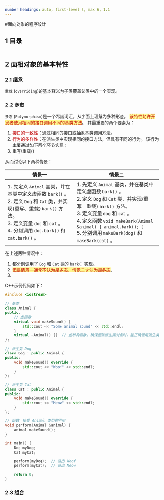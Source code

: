 ```yaml
---
number headings: auto, first-level 2, max 6, 1.1
---
```

#面向对象的程序设计

## 1 目录

```toc
```

## 2 面相对象的基本特性

### 2.1 继承


`重载` (`overriding`)的基本释义为子类覆盖父类中的一个实现。

### 2.2 多态

`多态` (`Polymorphism`)是一个希腊词汇，从字面上理解为多种形态。
<span style="background:#fff88f"><font color="#c00000">该特性允许开发者使用相同的接口调用不同的基类方法</font></span>。
其最重要的两个要素为：
1. <font color="#c00000">接口的一致性</font>：通过相同的接口或抽象基类调用方法。
2. <font color="#c00000">行为的多样性</font>：在派生类中实现相同的接口方法，但具有不同的行为。
该行为主要通过如下两个环节实现：
1. 重写/重载()

从而讨论以下两种情景：

| <center>情景一</center>                                                                                                                                          | <center>情景二</center>                                                                                                                                                                                                              |
| ------------------------------------------------------------------------------------------------------------------------------------------------------------- | --------------------------------------------------------------------------------------------------------------------------------------------------------------------------------------------------------------------------------- |
| 1. 先定义 `Animal` 基类，并在基类中定义虚函数 `bark()` 。<br>2. 定义 `Dog` 和 `Cat` 类，并实现(重写、重载) `bark()` 方法。<br>3. 定义变量 `dog` 和 `cat` 。<br>4. 分别调用 `dog.bark()` 和 `cat.bark()` 。 | 1. 先定义 `Animal` 基类，并在基类中定义虚函数 `bark()` 。<br>2. 定义 `Dog` 和 `Cat` 类，并实现(重写、重载) `bark()` 方法。<br>3. 定义变量 `dog` 和 `cat` 。<br>4. 定义函数 `void makeBark(Animal &animal) { animal.bark(); }`<br>5. 分别调用 `makeBark(dog)` 和 `makeBark(cat)` 。 |

在上述两种情况中：
1. 都分别调用了 `Dog` 和 `Cat` 类的 `bark()` 实现。
2. <span style="background:#fff88f"><font color="#c00000">但是情景一通常不认为是多态，情景二才认为是多态</font></span>。
3. 

C++示例代码如下：

```CPP
#include <iostream>

// 基类
class Animal {
public:
    // 虚函数
    virtual void makeSound() {
        std::cout << "Some animal sound" << std::endl;
    }
    virtual ~Animal() {}  // 虚析构函数，确保删除派生类对象时，能正确调用派生类的析构函数
};

// 派生类 Dog
class Dog : public Animal {
public:
    void makeSound() override {
        std::cout << "Woof" << std::endl;
    }
};

// 派生类 Cat
class Cat : public Animal {
public:
    void makeSound() override {
        std::cout << "Meow" << std::endl;
    }
};

// 函数，接受 Animal 类型的引用
void perform(Animal &animal) {
    animal.makeSound();
}

int main() {
    Dog myDog;
    Cat myCat;

    perform(myDog);  // 输出 Woof
    perform(myCat);  // 输出 Meow

    return 0;
}

```

### 2.3 组合

